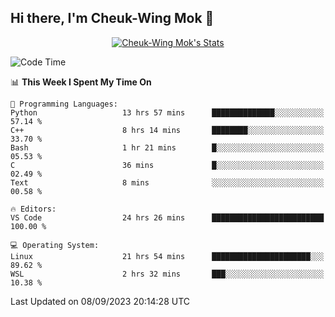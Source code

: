 ## Hi there, I'm Cheuk-Wing Mok 👋

<!--
**mozro0327/mozro0327** is a ✨ _special_ ✨ repository because its `README.md` (this file) appears on your GitHub profile.

Here are some ideas to get you started:

- 🔭 I’m currently working on ...
- 🌱 I’m currently learning ...
- 👯 I’m looking to collaborate on ...
- 🤔 I’m looking for help with ...
- 💬 Ask me about ...
- 📫 How to reach me: ...
- 😄 Pronouns: ...
- ⚡ Fun fact: ...
-->

<p align="center">
  <a href="https://github.com/mozro0327" class="rich-diff-level-one">
    <img src="https://github-readme-stats.vercel.app/api?username=mozro0327&title_color=333&text_color=777" alt="Cheuk-Wing Mok's Stats" >
    <!-- &hide=issues
    <img src="https://github-readme-stats.vercel.app/api?username=mozro0327&hide=issues&title_color=333&text_color=777" alt="Cheuk-Wing Mok's Stats" >
    -->
  </a>
</p>

<!--START_SECTION:waka-->
![Code Time](http://img.shields.io/badge/Code%20Time-1%2C953%20hrs%2039%20mins-blue)

📊 **This Week I Spent My Time On** 

```text
💬 Programming Languages: 
Python                   13 hrs 57 mins      ██████████████░░░░░░░░░░░   57.14 % 
C++                      8 hrs 14 mins       ████████░░░░░░░░░░░░░░░░░   33.70 % 
Bash                     1 hr 21 mins        █░░░░░░░░░░░░░░░░░░░░░░░░   05.53 % 
C                        36 mins             █░░░░░░░░░░░░░░░░░░░░░░░░   02.49 % 
Text                     8 mins              ░░░░░░░░░░░░░░░░░░░░░░░░░   00.58 % 

🔥 Editors: 
VS Code                  24 hrs 26 mins      █████████████████████████   100.00 % 

💻 Operating System: 
Linux                    21 hrs 54 mins      ██████████████████████░░░   89.62 % 
WSL                      2 hrs 32 mins       ███░░░░░░░░░░░░░░░░░░░░░░   10.38 % 
```


 Last Updated on 08/09/2023 20:14:28 UTC
<!--END_SECTION:waka-->
